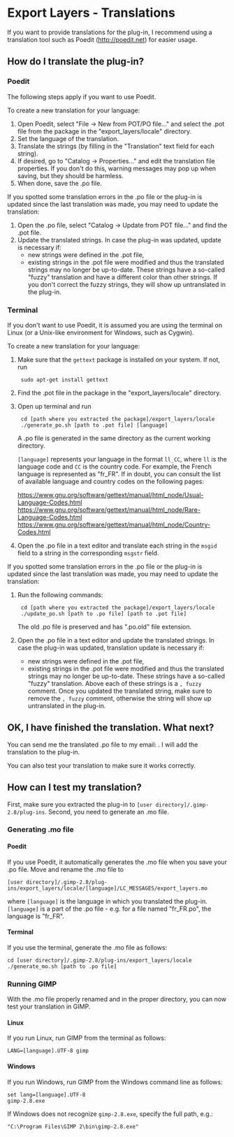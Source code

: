 Export Layers - Translations
============================

If you want to provide translations for the plug-in, I recommend using
a translation tool such as Poedit (http://poedit.net) for easier usage.


How do I translate the plug-in?
-------------------------------

### Poedit

The following steps apply if you want to use Poedit.

To create a new translation for your language:

1. Open Poedit, select "File -> New from POT/PO file..." and select the .pot
   file from the package in the "export_layers/locale" directory.
2. Set the language of the translation.
3. Translate the strings (by filling in the "Translation" text field for each
   string).
4. If desired, go to "Catalog -> Properties..." and edit the translation file
   properties. If you don't do this, warning messages may pop up when saving,
   but they should be harmless.
5. When done, save the .po file.

If you spotted some translation errors in the .po file or the plug-in is updated
since the last translation was made, you may need to update the translation:

1. Open the .po file, select "Catalog -> Update from POT file..." and find the
   .pot file.
2. Update the translated strings. In case the plug-in was updated, update is
   necessary if:
   * new strings were defined in the .pot file,
   * existing strings in the .pot file were modified and thus the translated
     strings may no longer be up-to-date. These strings have a so-called "fuzzy"
     translation and have a different color than other strings. If you don't
     correct the fuzzy strings, they will show up untranslated in the plug-in.


### Terminal

If you don't want to use Poedit, it is assumed you are using the terminal on
Linux (or a Unix-like environment for Windows, such as Cygwin).

To create a new translation for your language:

1. Make sure that the `gettext` package is installed on your system. If not, run
   
        sudo apt-get install gettext
   
2. Find the .pot file in the package in the "export_layers/locale" directory.
3. Open up terminal and run
   
        cd [path where you extracted the package]/export_layers/locale
        ./generate_po.sh [path to .pot file] [language]
   
   A .po file is generated in the same directory as the current working directory.
   
   `[language]` represents your language in the format `ll_CC`, where `ll` is
   the language code and `CC` is the country code. For example, the French
   language is represented as "fr_FR". If in doubt, you can consult the list of
   available language and country codes on the following pages:
   
   https://www.gnu.org/software/gettext/manual/html_node/Usual-Language-Codes.html
   https://www.gnu.org/software/gettext/manual/html_node/Rare-Language-Codes.html
   https://www.gnu.org/software/gettext/manual/html_node/Country-Codes.html
   
4. Open the .po file in a text editor and translate each string in the `msgid`
   field to a string in the corresponding `msgstr` field.

If you spotted some translation errors in the .po file or the plug-in is updated
since the last translation was made, you may need to update the translation:

1. Run the following commands:
   
        cd [path where you extracted the package]/export_layers/locale
        ./update_po.sh [path to .po file] [path to .pot file]
   
   The old .po file is preserved and has ".po.old" file extension.
   
2. Open the .po file in a text editor and update the translated strings.
   In case the plug-in was updated, translation update is necessary if:
   * new strings were defined in the .pot file,
   * existing strings in the .pot file were modified and thus the translated
     strings may no longer be up-to-date. These strings have a so-called "fuzzy"
     translation. Above each of these strings is a `, fuzzy` comment. Once you
     updated the translated string, make sure to remove the `, fuzzy` comment,
     otherwise the string will show up untranslated in the plug-in.


OK, I have finished the translation. What next?
--------------------------------------------------

You can send me the translated .po file to my email: <khalim19 AT gmail DOT com>.
I will add the translation to the plug-in.

You can also test your translation to make sure it works correctly.


How can I test my translation?
------------------------------

First, make sure you extracted the plug-in to
`[user directory]/.gimp-2.8/plug-ins`. Second, you need to generate an .mo file.


### Generating .mo file

#### Poedit

If you use Poedit, it automatically generates the .mo file when you save your
.po file. Move and rename the .mo file to

    [user directory]/.gimp-2.8/plug-ins/export_layers/locale/[language]/LC_MESSAGES/export_layers.mo
   
   where `[language]` is the language in which you translated the plug-in.
   `[language]` is a part of the .po file - e.g. for a file named "fr_FR.po",
   the language is "fr_FR".

#### Terminal

If you use the terminal, generate the .mo file as follows:
   
    cd [user directory]/.gimp-2.8/plug-ins/export_layers/locale
    ./generate_mo.sh [path to .po file]


### Running GIMP

With the .mo file properly renamed and in the proper directory, you can now test
your translation in GIMP.

#### Linux

If you run Linux, run GIMP from the terminal as follows:
   
    LANG=[language].UTF-8 gimp

#### Windows

If you run Windows, run GIMP from the Windows command line as follows:
   
    set lang=[language].UTF-8
    gimp-2.8.exe

If Windows does not recognize `gimp-2.8.exe`, specify the full path, e.g.:
   
    "C:\Program Files\GIMP 2\bin\gimp-2.8.exe"
